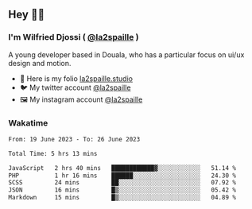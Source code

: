 ## Hey 👋🏾
### I'm Wilfried Djossi ( <a href="https://twitter.com/la2spaille/" target="_blank">@la2spaille</a> )
A young developer based in Douala, who has a particular focus on ui/ux design and motion.

- 🎨 Here is my folio [la2spaille.studio](https://la2spaille.studio/)
- 🐦 My twitter account [@la2spaille](https://twitter.com/la2spaille/)
- 🖼 My instagram account [@la2spaille](https://www.instagram.com/la2spaille/)

### Wakatime
<!--START_SECTION:waka-->

```txt
From: 19 June 2023 - To: 26 June 2023

Total Time: 5 hrs 13 mins

JavaScript   2 hrs 40 mins   ████████████▓░░░░░░░░░░░░   51.14 %
PHP          1 hr 16 mins    ██████░░░░░░░░░░░░░░░░░░░   24.30 %
SCSS         24 mins         ██░░░░░░░░░░░░░░░░░░░░░░░   07.92 %
JSON         16 mins         █▒░░░░░░░░░░░░░░░░░░░░░░░   05.42 %
Markdown     15 mins         █▒░░░░░░░░░░░░░░░░░░░░░░░   04.89 %
```

<!--END_SECTION:waka-->
<!--
**la2spaille/la2spaille** is a ✨ _special_ ✨ repository because its `README.md` (this file) appears on your GitHub profile.

Here are some ideas to get you started:

- 🔭 I’m currently working on ...
- 🌱 I’m currently learning ...
- 👯 I’m looking to collaborate on ...
- 🤔 I’m looking for help with ...
- 💬 Ask me about ...
- 📫 How to reach me: ...
- 😄 Pronouns: ...
- ⚡ Fun fact: ...
-->
